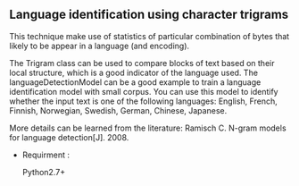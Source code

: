 ## Language identification using character trigrams  
This technique make use of statistics of particular combination of bytes that likely to be appear in a language (and encoding).

The Trigram class can be used to compare blocks of text based on their local structure, which is a good indicator of the language used.  The languageDetectionModel can be a good example to train a language identification model with small corpus. You can use this model to identify whether the input text is one of the following languages: English, French, Finnish, Norwegian, Swedish, German, Chinese, Japanese.

More details can be learned from the literature: Ramisch C. N-gram models for language detection[J]. 2008. 

- Requirment :

  Python2.7+

